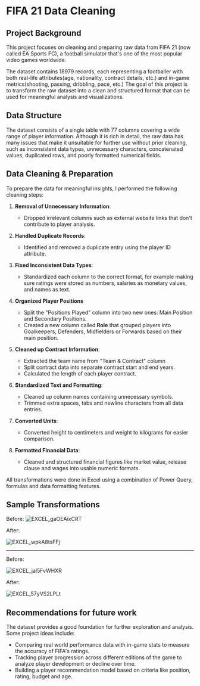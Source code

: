 # FIFA 21 Data Cleaning

## Project Background
This project focuses on cleaning and preparing raw data from FIFA 21 (now called EA Sports FC), a football simulator that's one of the most popular video games worldwide.

The dataset contains 18979 records, each representing a footballer with both real-life attributes(age, nationality, contract details, etc.) and in-game metrics(shooting, passing, dribbling, pace, etc.)
The goal of this project is to transform the raw dataset into a clean and structured format that can be used for meaningful analysis and visualizations.

## Data Structure
The dataset consists of a single table with 77 columns covering a wide range of player information. Although it is rich in detail, the raw data has many issues that make it unsuitable for further use without prior cleaning, such as inconsistent data types, unnecessary characters, concatenated values, duplicated rows, and poorly formatted numerical fields.

## Data Cleaning & Preparation
To prepare the data for meaningful insights, I performed the following cleaning steps:

1. **Removal of Unnecessary Information**:
      - Dropped irrelevant columns such as external website links that don't contribute to player analysis.
    
2. **Handled Duplicate Records**:
      - Identified and removed a duplicate entry using the player ID attribute.

    
3. **Fixed Inconsistent Data Types**:
      - Standardized each column to the correct format, for example making sure ratings were stored as numbers, salaries as monetary values, and names as text.

    
4. **Organized Player Positions**
      - Split the "Positions Played" column into two new ones: Main Position and Secondary Positions.
      - Created a new column called **Role** that grouped players into Goalkeepers, Defenders, Midfielders or Forwards based on their main position.

    
5. **Cleaned up Contract Information**:
     - Extracted the team name from "Team & Contract" column
     - Split contract data into separate contract start and end years.
     - Calculated the length of each player contract.


    
6. **Standardized Text and Formatting**:
    - Cleaned up column names containing unnecessary symbols.
    - Trimmed extra spaces, tabs and newline characters from all data entries.


    
7. **Converted Units**:
      - Converted height to centimeters and weight to kilograms for easier comparison.

    
8. **Formatted Financial Data**:
      - Cleaned and structured financial figures like market value, release clause and wages into usable numeric formats.
  
  All transformations were done in Excel using a combination of Power Query, formulas and data formatting features.

## Sample Transformations
Before:
![EXCEL_gaOEAixCRT](https://github.com/user-attachments/assets/dd34dc6c-31b1-4fdf-b84c-574e59962c51)

After:

![EXCEL_wpkA8tsFFj](https://github.com/user-attachments/assets/4b08a2d1-51bb-41ab-b27f-091d4ad6320d)

-----------------------------------------------------------------------------------------------------------------

Before:

![EXCEL_jal5FvWHXR](https://github.com/user-attachments/assets/773108e7-815f-44e9-a338-bcd8b83b99e4)

After:

![EXCEL_57yVS2LPLt](https://github.com/user-attachments/assets/65e364e0-9b42-4cf3-a439-529a7635c0e6)



## Recommendations for future work
The dataset provides a good foundation for further exploration and analysis. Some project ideas include:
  * Comparing real world performance data with in-game stats to measure the accuracy of FIFA's ratings.
  * Tracking player progression across different editions of the game to analyze player development or decline over time.
  * Building a player recommendation model based on criteria like position, rating, budget and age.

